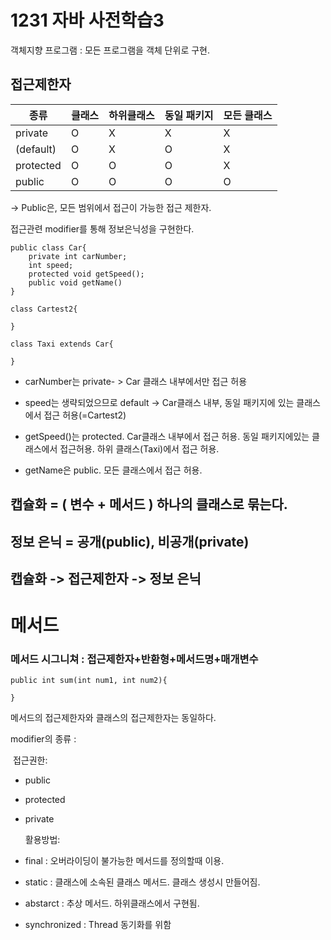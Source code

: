 # 1231 자바 사전학습3

객체지향 프로그램 : 모든 프로그램을 객체 단위로 구현.

## 접근제한자

| 종류      | 클래스 | 하위클래스 | 동일 패키지 | 모든 클래스 |
| --------- | ------ | ---------- | ----------- | ----------- |
| private   | O      | X          | X           | X           |
| (default) | O      | X          | O           | X           |
| protected | O      | O          | O           | X           |
| public    | O      | O          | O           | O           |

-> Public은, 모든 범위에서 접근이 가능한 접근 제한자. 

접근관련  modifier를 통해 정보은닉성을 구현한다.



```
public class Car{
	private int carNumber;
	int speed;
	protected void getSpeed();
	public void getName()
}

class Cartest2{

}
```



```
class Taxi extends Car{

}
```

* carNumber는 private- > Car 클래스 내부에서만 접근 허용

* speed는 생략되었으므로 default -> Car클래스 내부, 동일 패키지에 있는 클래스에서 접근 허용(=Cartest2)

* getSpeed()는 protected. Car클래스 내부에서 접근 허용. 동일 패키지에있는 클래스에서 접근허용. 하위 클래스(Taxi)에서 접근 허용.
* getName은 public. 모든 클래스에서 접근 허용.









## 캡슐화 = ( 변수 +  메서드 ) 하나의 클래스로 묶는다.



## 정보 은닉 = 공개(public), 비공개(private)



## 캡슐화  -> 접근제한자 -> 정보 은닉









# 메서드

### 메서드 시그니쳐 : 접근제한자+반환형+메서드명+매개변수

```
public int sum(int num1, int num2){

}
```

메서드의 접근제한자와 클래스의 접근제한자는 동일하다.

modifier의 종류 : 

​	접근권한:

  * public

  * protected

  * private

    활용방법:

* final : 오버라이딩이 불가능한 메서드를 정의할때 이용.
* static : 클래스에 소속된 클래스 메서드. 클래스 생성시 만들어짐.
* abstarct : 추상 메서드. 하위클래스에서 구현됨.
* synchronized : Thread 동기화를 위함

